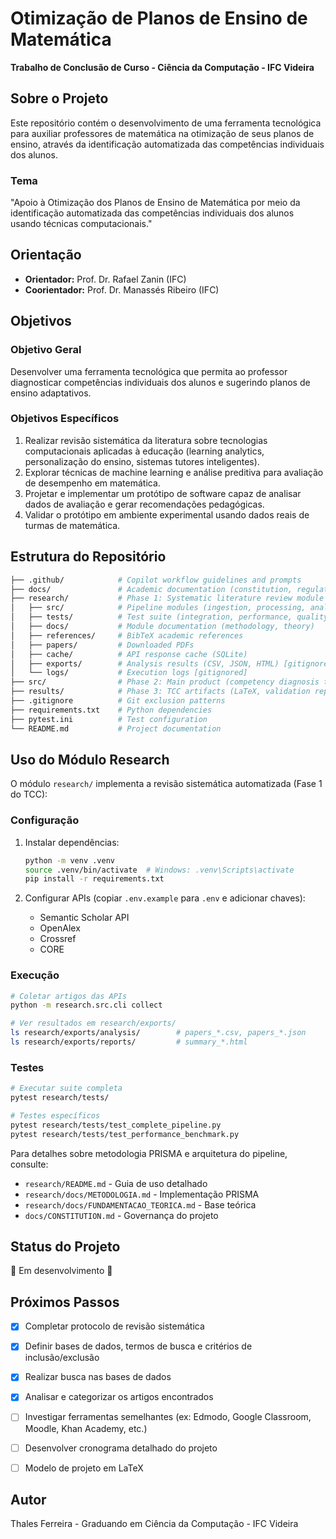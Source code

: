 # Otimização de Planos de Ensino de Matemática

**Trabalho de Conclusão de Curso - Ciência da Computação - IFC Videira**

## Sobre o Projeto

Este repositório contém o desenvolvimento de uma ferramenta tecnológica para auxiliar professores de matemática na otimização de seus planos de ensino, através da identificação automatizada das competências individuais dos alunos.

### Tema

"Apoio à Otimização dos Planos de Ensino de Matemática por meio da identificação automatizada das competências individuais dos alunos usando técnicas computacionais."

## Orientação

- **Orientador:** Prof. Dr. Rafael Zanin (IFC)
- **Coorientador:** Prof. Dr. Manassés Ribeiro (IFC)

## Objetivos

### Objetivo Geral

Desenvolver uma ferramenta tecnológica que permita ao professor diagnosticar competências individuais dos alunos e sugerindo planos de ensino adaptativos.

### Objetivos Específicos

1. Realizar revisão sistemática da literatura sobre tecnologias computacionais aplicadas à educação (learning analytics, personalização do ensino, sistemas tutores inteligentes).
2. Explorar técnicas de machine learning e análise preditiva para avaliação de desempenho em matemática.
3. Projetar e implementar um protótipo de software capaz de analisar dados de avaliação e gerar recomendações pedagógicas.
4. Validar o protótipo em ambiente experimental usando dados reais de turmas de matemática.

## Estrutura do Repositório

```bash
├── .github/            # Copilot workflow guidelines and prompts
├── docs/               # Academic documentation (constitution, regulations)
├── research/           # Phase 1: Systematic literature review module
│   ├── src/            # Pipeline modules (ingestion, processing, analysis)
│   ├── tests/          # Test suite (integration, performance, quality)
│   ├── docs/           # Module documentation (methodology, theory)
│   ├── references/     # BibTeX academic references
│   ├── papers/         # Downloaded PDFs
│   ├── cache/          # API response cache (SQLite)
│   ├── exports/        # Analysis results (CSV, JSON, HTML) [gitignored]
│   └── logs/           # Execution logs [gitignored]
├── src/                # Phase 2: Main product (competency diagnosis tool - future)
├── results/            # Phase 3: TCC artifacts (LaTeX, validation reports)
├── .gitignore          # Git exclusion patterns
├── requirements.txt    # Python dependencies
├── pytest.ini          # Test configuration
└── README.md           # Project documentation
```

## Uso do Módulo Research

O módulo `research/` implementa a revisão sistemática automatizada (Fase 1 do TCC):

### Configuração

1. Instalar dependências:
   ```bash
   python -m venv .venv
   source .venv/bin/activate  # Windows: .venv\Scripts\activate
   pip install -r requirements.txt
   ```

2. Configurar APIs (copiar `.env.example` para `.env` e adicionar chaves):
   - Semantic Scholar API
   - OpenAlex
   - Crossref
   - CORE

### Execução

```bash
# Coletar artigos das APIs
python -m research.src.cli collect

# Ver resultados em research/exports/
ls research/exports/analysis/        # papers_*.csv, papers_*.json
ls research/exports/reports/         # summary_*.html
```

### Testes

```bash
# Executar suite completa
pytest research/tests/

# Testes específicos
pytest research/tests/test_complete_pipeline.py
pytest research/tests/test_performance_benchmark.py
```

Para detalhes sobre metodologia PRISMA e arquitetura do pipeline, consulte:
- `research/README.md` - Guia de uso detalhado
- `research/docs/METODOLOGIA.md` - Implementação PRISMA
- `research/docs/FUNDAMENTACAO_TEORICA.md` - Base teórica
- `docs/CONSTITUTION.md` - Governança do projeto

## Status do Projeto

🚧 Em desenvolvimento 🚧

## Próximos Passos

- [x] Completar protocolo de revisão sistemática
- [x] Definir bases de dados, termos de busca e critérios de inclusão/exclusão
- [x] Realizar busca nas bases de dados
- [x] Analisar e categorizar os artigos encontrados
- [ ] Investigar ferramentas semelhantes (ex: Edmodo, Google Classroom, Moodle, Khan Academy, etc.)
- [ ] Desenvolver cronograma detalhado do projeto
- [ ] Modelo de projeto em LaTeX


## Autor

Thales Ferreira - Graduando em Ciência da Computação - IFC Videira
